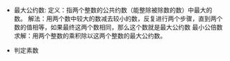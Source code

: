 -   最大公约数:
    定义：指两个整数的公共约数（能整除被除数的数）中最大的数。
    解法：用两个数中较大的数减去较小的数，反复进行两个步骤，直到两个数的值相等，如果最终这两个数相同，那么这个数就是最大公约数
    最小公倍数求解：用两个整数的乘积除以这两个整数的最大公约数。

-   判定素数
